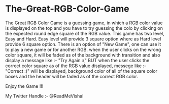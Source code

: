# The-Great-RGB-Color-Game
The Great RGB Color Game is a guessing game, in which a RGB color value is displayed on the top and you have to try guessing the colo by clicking on the expected round edge square of the RGB value.
This game has two level, Easy and Hard. Easy level will provide 3 square option where as Hard level provide 6 square option.
There is an option of "New Game", one can use it to play a new game or for another RGB.
when the user clicks on the wrong color square, it will be faded as of the background with transition and also display a message like :- "Try Again :(" BUT when the user clicks the correct color square as of the RGB value displayed, messege like :- "Correct :)" will be displayed, background color of all of the square color boxes and the header will be faded as of the correct RGB color.

Enjoy the Game !!!

My Twitter Handle :- @ReadMeVishal
